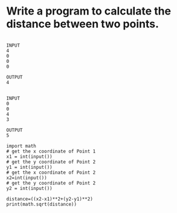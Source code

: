 # Write a program to calculate the distance between two points.

```

INPUT 
4
0
0
0

OUTPUT
4


INPUT 
0
0
4
3

OUTPUT
5
```

```
import math
# get the x coordinate of Point 1
x1 = int(input())  
# get the y coordinate of Point 2
y1 = int(input())  
# get the x coordinate of Point 2
x2=int(input())
# get the y coordinate of Point 2
y2 = int(input())

distance=((x2-x1)**2+(y2-y1)**2)
print(math.sqrt(distance))
```
